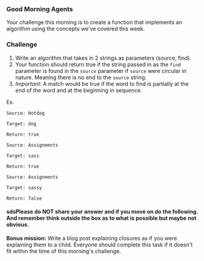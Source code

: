 ### Good Morning Agents

Your challenge this morning is to create a function that implements an algorithm using the concepts we've covered this week.

### Challenge
1. Write an algorithm that takes in 2 strings as parameters (source, find).
2. Your function should return true if the string passed in as the `find` parameter is found in the `source` parameter if `source` were circular in nature. Meaning there is no end to the `source` string. 
3. _Important_: A match would be true if the word to find is partially at the end of the word and at the beginning in sequence.

Ex. 
```
Source: Hotdog

Target: dog

Return: true

Source: Assignments

Target: sass

Return: true

Source: Assignments

Target: sassy

Return: false
```

#### sdsPlease do NOT share your answer and if you move on do the following. And remember think outside the box as to what is possible but maybe not obvious.

**Bonus mission:** Write a blog post explaining closures as if you were explaining them to a child. Everyone should complete this task if it doesn't fit within the time of this morning's challenge.
